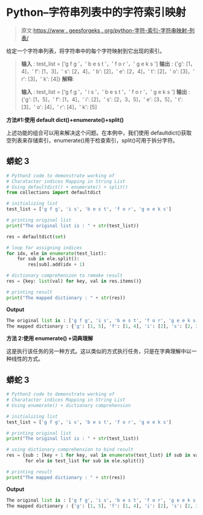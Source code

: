 # Python–字符串列表中的字符索引映射

> 原文:[https://www . geesforgeks . org/python-字符-索引-字符串映射-列表/](https://www.geeksforgeeks.org/python-character-indices-mapping-in-string-list/)

给定一个字符串列表，将字符串中的每个字符映射到它出现的索引。

> **输入** : test_list = ['g f g '，' b e s t '，' f o r '，' g e k s ']
> **输出** : {'g': [1，4]，' f': [1，3]，' s': [2，4]，' b': [2]，' e': [2，4]，' t': [2]，' o': [3]，' r': [3]，' k': [4]}
> **解释**:
> 
> **输入** : test_list = ['g f g '，' i s '，' b e s t '，' f o r '，' g e k s ']
> **输出** : {'g': [1，5]，' f': [1，4]，' i': [2]，' s': [2，3，5]，' e': [3，5]，' t': [3]，' o': [4]，' r': [4]，' k': [5]

**方法#1:使用 default dict()+enumerate()+split()**

上述功能的组合可以用来解决这个问题。在本例中，我们使用 defaultdict()获取空列表来存储索引，enumerate()用于检查索引，split()可用于拆分字符。

## 蟒蛇 3

```py
# Python3 code to demonstrate working of 
# Charatacter indices Mapping in String List
# Using defaultdict() + enumerate() + split()
from collections import defaultdict

# initializing list
test_list = ['g f g', 'i s', 'b e s t', 'f o r', 'g e e k s'] 

# printing original list
print("The original list is : " + str(test_list))

res = defaultdict(set)

# loop for assigning indices
for idx, ele in enumerate(test_list):
    for sub in ele.split():
        res[sub].add(idx + 1)

# dictionary comprehension to remake result 
res = {key: list(val) for key, val in res.items()}

# printing result 
print("The mapped dictionary : " + str(res))
```

**Output**

```py
The original list is : ['g f g', 'i s', 'b e s t', 'f o r', 'g e e k s']
The mapped dictionary : {'g': [1, 5], 'f': [1, 4], 'i': [2], 's': [2, 3, 5], 'b': [3], 'e': [3, 5], 't': [3], 'o': [4], 'r': [4], 'k': [5]}

```

**方法 2:使用 enumerate() +词典理解**

这是执行该任务的另一种方式。这以类似的方式执行任务，只是在字典理解中以一种线性的方式。

## 蟒蛇 3

```py
# Python3 code to demonstrate working of 
# Charatacter indices Mapping in String List
# Using enumerate() + dictionary comprehension

# initializing list
test_list = ['g f g', 'i s', 'b e s t', 'f o r', 'g e e k s'] 

# printing original list
print("The original list is : " + str(test_list))

# using dictionary comprehension to bind result
res = {sub : [key + 1 for key, val in enumerate(test_list) if sub in val] 
       for ele in test_list for sub in ele.split()}

# printing result 
print("The mapped dictionary : " + str(res))
```

**Output**

```py
The original list is : ['g f g', 'i s', 'b e s t', 'f o r', 'g e e k s']
The mapped dictionary : {'g': [1, 5], 'f': [1, 4], 'i': [2], 's': [2, 3, 5], 'b': [3], 'e': [3, 5], 't': [3], 'o': [4], 'r': [4], 'k': [5]}

```